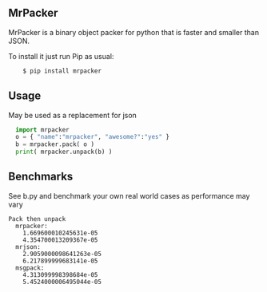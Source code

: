 ## MrPacker

MrPacker is a binary object packer for python that is faster and smaller than JSON.

To install it just run Pip as usual:

```sh
    $ pip install mrpacker
```

## Usage

May be used as a replacement for json

```python
  import mrpacker
  o = { "name":"mrpacker", "awesome?":"yes" }
  b = mrpacker.pack( o )
  print( mrpacker.unpack(b) )
```

## Benchmarks

See b.py and benchmark your own real world cases as performance may vary

```
Pack then unpack
  mrpacker:
    1.669600010245631e-05
    4.354700013209367e-05
  mrjson:
    2.9059000098641263e-05
    6.217899999683141e-05
  msgpack:
    4.313099998398684e-05
    5.4524000006495044e-05
```
